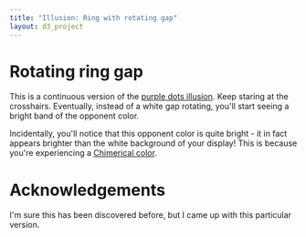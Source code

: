 ```yaml
---
title: "Illusion: Ring with rotating gap"
layout: d3_project
---
```


# Rotating ring gap

This is a continuous version of the [purple dots
illusion](../purple-dots/). Keep staring at the
crosshairs. Eventually, instead of a white gap rotating, you'll start
seeing a bright band of the opponent color.

Incidentally, you'll notice that this opponent color is quite bright -
it in fact appears brighter than the white background of your display!
This is because you're experiencing a [Chimerical
color](https://en.wikipedia.org/wiki/Impossible_color).

<div id="main"></div>

# Acknowledgements

I'm sure this has been discovered before, but I came up with this
particular version.
